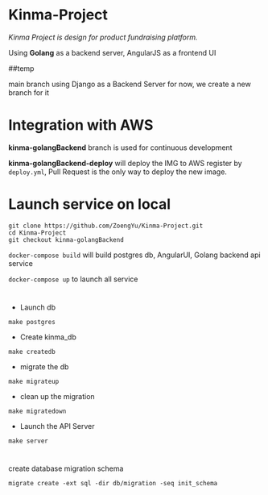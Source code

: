 # Kinma-Project
*Kinma Project is design for product fundraising platform.*

Using **Golang** as a backend server, AngularJS as a frontend UI



##temp

main branch using Django as a Backend Server for now, we create a new branch for it



# Integration with AWS
**kinma-golangBackend** branch is used for continuous development

**kinma-golangBackend-deploy** will deploy the IMG to AWS register by `deploy.yml`, Pull Request is the only way to deploy the new image.


# Launch service on local

  ```
  git clone https://github.com/ZoengYu/Kinma-Project.git
  cd Kinma-Project 
  git checkout kinma-golangBackend
  ```

`docker-compose build` will build postgres db, AngularUI, Golang backend api service

`docker-compose up` to launch all service
  #
- Launch db
 ```
make postgres
```
- Create kinma_db
 ```
make createdb
```
- migrate the db
```
make migrateup
```
- clean up the migration
```
make migratedown
```
- Launch the API Server
```
make server
```

#
create database migration schema
```
migrate create -ext sql -dir db/migration -seq init_schema
```